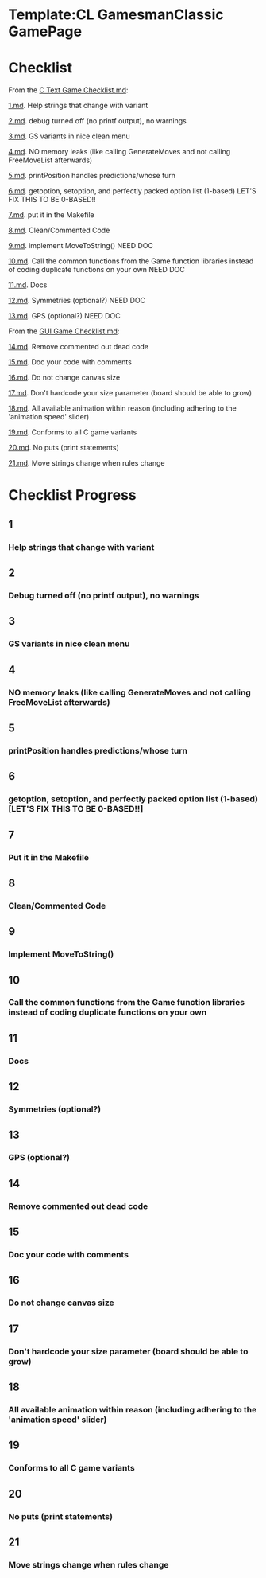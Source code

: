 Template:CL GamesmanClassic GamePage
====================================

Checklist
=========

From the [C Text Game Checklist.md](C_Text_Game_Checklist.md "wikilink"):

[1.md](#1 "wikilink"). Help strings that change with variant

[2.md](#2 "wikilink"). debug turned off (no printf output), no warnings

[3.md](#3 "wikilink"). GS variants in nice clean menu

[4.md](#4 "wikilink"). NO memory leaks (like calling GenerateMoves and not calling FreeMoveList afterwards)

[5.md](#5 "wikilink"). printPosition handles predictions/whose turn

[6.md](#6 "wikilink"). getoption, setoption, and perfectly packed option list (1-based) LET'S FIX THIS TO BE 0-BASED!!

[7.md](#7 "wikilink"). put it in the Makefile

[8.md](#8 "wikilink"). Clean/Commented Code

[9.md](#9 "wikilink"). implement MoveToString() NEED DOC

[10.md](#10 "wikilink"). Call the common functions from the Game function libraries instead of coding duplicate functions on your own NEED DOC

[11.md](#11 "wikilink"). Docs

[12.md](#12 "wikilink"). Symmetries (optional?) NEED DOC

[13.md](#13 "wikilink"). GPS (optional?) NEED DOC

From the [GUI Game Checklist.md](GUI_Game_Checklist.md "wikilink"):

[14.md](#14 "wikilink"). Remove commented out dead code

[15.md](#15 "wikilink"). Doc your code with comments

[16.md](#16 "wikilink"). Do not change canvas size

[17.md](#17 "wikilink"). Don't hardcode your size parameter (board should be able to grow)

[18.md](#18 "wikilink"). All available animation within reason (including adhering to the 'animation speed' slider)

[19.md](#19 "wikilink"). Conforms to all C game variants

[20.md](#20 "wikilink"). No puts (print statements)

[21.md](#21 "wikilink"). Move strings change when rules change

Checklist Progress
==================

1
-

### Help strings that change with variant

2
-

### Debug turned off (no printf output), no warnings

3
-

### GS variants in nice clean menu

4
-

### NO memory leaks (like calling GenerateMoves and not calling FreeMoveList afterwards)

5
-

### printPosition handles predictions/whose turn

6
-

### getoption, setoption, and perfectly packed option list (1-based) \[LET'S FIX THIS TO BE 0-BASED!!\]

7
-

### Put it in the Makefile

8
-

### Clean/Commented Code

9
-

### Implement MoveToString()

10
--

### Call the common functions from the Game function libraries instead of coding duplicate functions on your own

11
--

### Docs

12
--

### Symmetries (optional?)

13
--

### GPS (optional?)

14
--

### Remove commented out dead code

15
--

### Doc your code with comments

16
--

### Do not change canvas size

17
--

### Don't hardcode your size parameter (board should be able to grow)

18
--

### All available animation within reason (including adhering to the 'animation speed' slider)

19
--

### Conforms to all C game variants

20
--

### No puts (print statements)

21
--

### Move strings change when rules change



